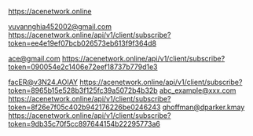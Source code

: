 https://acenetwork.online

<!--  -->

vuvannghia452002@gmail.com
https://acenetwork.online/api/v1/client/subscribe?token=ee4e19ef07bcb026573eb613f9f364d8

<!-- example@gmail.com -->
<!-- https://acenetwork.online/api/v1/client/subscribe?token=d1c3588ddc0111500dec46c9626b66f6 -->

ace@gmail.com
https://acenetwork.online/api/v1/client/subscribe?token=090054e2c1406e72eef18737b779d1e3

<!-- sjc42937@fosiq.com -->
<!-- https://acenetwork.online/api/v1/client/subscribe?token=d42f7b8582c5519fdccd06c23465c429 -->
<!-- Thuy0510@gmail.com -->
<!-- https://acenetwork.online/api/v1/client/subscribe?token=c612eba28a4f469157ac5d3ba1abe30f -->

facER@v3N24.AOIAY
https://acenetwork.online/api/v1/client/subscribe?token=8965b15e528b3f125fc39a5072b4b32b
abc_example@xxx.com
https://acenetwork.online/api/v1/client/subscribe?token=8f26e7f05c402b942176226be0246243
qhoffman@dparker.kmay
https://acenetwork.online/api/v1/client/subscribe?token=9db35c70f5cc897644154b22295773a6








